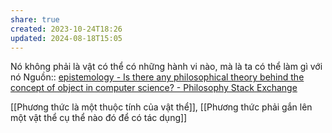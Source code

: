 ```yaml
---
share: true
created: 2023-10-24T18:26
updated: 2024-08-18T15:05
---
```

Nó không phải là vật có thể có những hành vi nào, mà là ta có thể làm gì với nó
Nguồn:: [epistemology - Is there any philosophical theory behind the concept of object in computer science? - Philosophy Stack Exchange](https://philosophy.stackexchange.com/questions/99660/is-there-any-philosophical-theory-behind-the-concept-of-object-in-computer-scien/99710?noredirect=1#comment294491_99710)

[[Phương thức là một thuộc tính của vật thể]], [[Phương thức phải gắn lên một vật thể cụ thể nào đó để có tác dụng]]